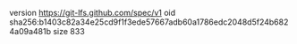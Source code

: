 version https://git-lfs.github.com/spec/v1
oid sha256:b1403c82a34e25cd9f1f3ede57667adb60a1786edc2048d5f24b6824a09a481b
size 833
